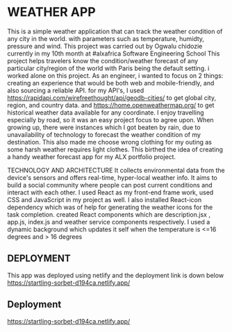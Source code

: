 # WEATHER APP

This is a simple weather application that can track the weather condition of any city in the world. with parameters such as temperature, humidty, pressure and wind.
This project was carried out by Ogwalu chidozie currently in my 10th month at #alxafrica Software Engineering School
This project helps travelers know the condition/weather forecast of any particular city/region of the world with Paris being the default setting. i worked alone on this project. As an engineer, i wanted to focus on 2 things: creating an experience that would be both web and mobile-friendly, and also sourcing a reliable API. for my API's, I used https://rapidapi.com/wirefreethought/api/geodb-cities/ to get global city, region, and country data. and https://home.openweathermap.org/ to get historical weather data available for any coordinate.
I enjoy travelling especially by road, so it was an easy project focus to agree upon. When growing up, there were instances which I got beaten by rain, due to unavailability of technology to forecast the weather condition of my destination. This also made me choose wrong clothing for my outing as some harsh weather requires light clothes. This birthed the idea of creating a handy weather forecast app for my ALX portfolio project.

TECHNOLOGY AND ARCHITECTURE
It collects environmental data from the device's sensors and offers real-time, hyper-local weather info. It aims to build a social community where people can post current conditions and interact with each other. 
I used React as my front-end frame work, used CSS and JavaScript in my project as well. I also installed React-icon dependency which was of help for generating the weather icons for the task completion.
created React components which are description.jsx , app.js, index.js and weather service components respectively. I used a dynamic background which updates it self when the temperature is <=16 degrees and > 16 degrees

## DEPLOYMENT

This app was deployed using netlify and the deployment link is down below
https://startling-sorbet-d194ca.netlify.app/

## Deployment

https://startling-sorbet-d194ca.netlify.app/
